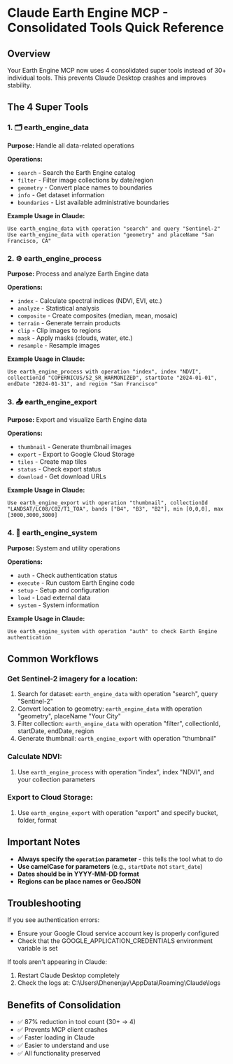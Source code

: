 # Claude Earth Engine MCP - Consolidated Tools Quick Reference

## Overview
Your Earth Engine MCP now uses 4 consolidated super tools instead of 30+ individual tools. This prevents Claude Desktop crashes and improves stability.

## The 4 Super Tools

### 1. 🗂️ earth_engine_data
**Purpose:** Handle all data-related operations

**Operations:**
- `search` - Search the Earth Engine catalog
- `filter` - Filter image collections by date/region
- `geometry` - Convert place names to boundaries
- `info` - Get dataset information
- `boundaries` - List available administrative boundaries

**Example Usage in Claude:**
```
Use earth_engine_data with operation "search" and query "Sentinel-2"
Use earth_engine_data with operation "geometry" and placeName "San Francisco, CA"
```

### 2. ⚙️ earth_engine_process
**Purpose:** Process and analyze Earth Engine data

**Operations:**
- `index` - Calculate spectral indices (NDVI, EVI, etc.)
- `analyze` - Statistical analysis
- `composite` - Create composites (median, mean, mosaic)
- `terrain` - Generate terrain products
- `clip` - Clip images to regions
- `mask` - Apply masks (clouds, water, etc.)
- `resample` - Resample images

**Example Usage in Claude:**
```
Use earth_engine_process with operation "index", index "NDVI", collectionId "COPERNICUS/S2_SR_HARMONIZED", startDate "2024-01-01", endDate "2024-01-31", and region "San Francisco"
```

### 3. 📤 earth_engine_export
**Purpose:** Export and visualize Earth Engine data

**Operations:**
- `thumbnail` - Generate thumbnail images
- `export` - Export to Google Cloud Storage
- `tiles` - Create map tiles
- `status` - Check export status
- `download` - Get download URLs

**Example Usage in Claude:**
```
Use earth_engine_export with operation "thumbnail", collectionId "LANDSAT/LC08/C02/T1_TOA", bands ["B4", "B3", "B2"], min [0,0,0], max [3000,3000,3000]
```

### 4. 🔧 earth_engine_system
**Purpose:** System and utility operations

**Operations:**
- `auth` - Check authentication status
- `execute` - Run custom Earth Engine code
- `setup` - Setup and configuration
- `load` - Load external data
- `system` - System information

**Example Usage in Claude:**
```
Use earth_engine_system with operation "auth" to check Earth Engine authentication
```

## Common Workflows

### Get Sentinel-2 imagery for a location:
1. Search for dataset: `earth_engine_data` with operation "search", query "Sentinel-2"
2. Convert location to geometry: `earth_engine_data` with operation "geometry", placeName "Your City"
3. Filter collection: `earth_engine_data` with operation "filter", collectionId, startDate, endDate, region
4. Generate thumbnail: `earth_engine_export` with operation "thumbnail"

### Calculate NDVI:
1. Use `earth_engine_process` with operation "index", index "NDVI", and your collection parameters

### Export to Cloud Storage:
1. Use `earth_engine_export` with operation "export" and specify bucket, folder, format

## Important Notes

- **Always specify the `operation` parameter** - this tells the tool what to do
- **Use camelCase for parameters** (e.g., `startDate` not `start_date`)
- **Dates should be in YYYY-MM-DD format**
- **Regions can be place names or GeoJSON**

## Troubleshooting

If you see authentication errors:
- Ensure your Google Cloud service account key is properly configured
- Check that the GOOGLE_APPLICATION_CREDENTIALS environment variable is set

If tools aren't appearing in Claude:
1. Restart Claude Desktop completely
2. Check the logs at: C:\Users\Dhenenjay\AppData\Roaming\Claude\logs

## Benefits of Consolidation

- ✅ 87% reduction in tool count (30+ → 4)
- ✅ Prevents MCP client crashes
- ✅ Faster loading in Claude
- ✅ Easier to understand and use
- ✅ All functionality preserved
